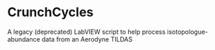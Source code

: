 # CrunchCycles
A legacy (deprecated) LabVIEW script to help process isotopologue-abundance data from an Aerodyne TILDAS
